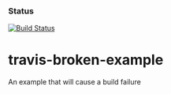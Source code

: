### Status
[![Build Status](https://travis-ci.org/yemyat89/travis-broken-example.png)](https://travis-ci.org/yemyat89/travis-broken-example)

# travis-broken-example

An example that will cause a build failure
